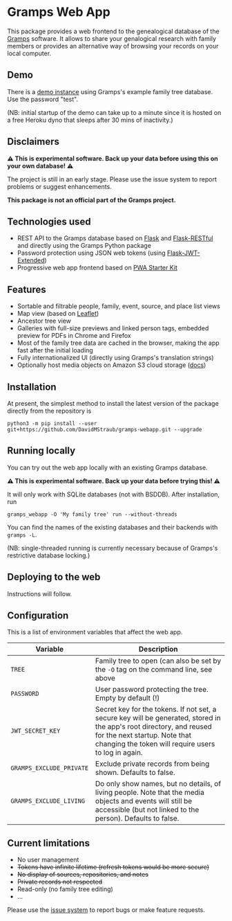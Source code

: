 # Gramps Web App

This package provides a web frontend to the genealogical database of
the [Gramps](https://gramps-project.org) software. It allows to share
your genalogical research with family members or provides an alternative
way of browsing your records on your local computer.

## Demo

There is a [demo instance](https://agile-bayou-66821.herokuapp.com) using Gramps's example family tree database. Use the password "test".

(NB: initial startup of the demo can take up to a minute since it is hosted on a free Heroku dyno that sleeps after 30 mins of inactivity.)

## Disclaimers

**:warning: This is experimental software. Back up your data before using this on your own database! :warning:**

The project is still in an early stage. Please use the issue system to report problems or suggest enhancements.

**This package is not an official part of the Gramps project.**

## Technologies used

- REST API to the Gramps database based on [Flask](https://palletsprojects.com/p/flask/) and [Flask-RESTful](https://flask-restful.readthedocs.io/) and directly using the Gramps Python package
- Password protection using JSON web tokens (using [Flask-JWT-Extended](https://flask-jwt-extended.readthedocs.io/))
- Progressive web app frontend based on [PWA Starter Kit](https://pwa-starter-kit.polymer-project.org/)

## Features

- Sortable and filtrable people, family, event, source, and place list views
- Map view (based on [Leaflet](https://leafletjs.com/))
- Ancestor tree view
- Galleries with full-size previews and linked person tags, embedded preview for PDFs in Chrome and Firefox
- Most of the family tree data are cached in the browser, making the app fast after the initial loading
- Fully internationalized UI (directly using Gramps's translation strings)
- Optionally host media objects on Amazon S3 cloud storage ([docs](https://github.com/DavidMStraub/gramps-webapp/wiki/Storing-media-objects-on-S3))

## Installation

At present, the simplest method to install the latest version of the package directly from the repository is

```
python3 -m pip install --user git+https://github.com/DavidMStraub/gramps-webapp.git --upgrade
```

## Running locally

You can try out the web app locally with an existing Gramps database.

**:warning: This is experimental software. Back up your data before trying this! :warning:**

It will only work with SQLite databases (not with BSDDB).
After installation, run

```
gramps_webapp -O 'My family tree' run --without-threads
```

You can find the names of the existing databases and their backends with `gramps -L`.

(NB: single-threaded running is currently necessary because of Gramps's restrictive database locking.)

## Deploying to the web

Instructions will follow.

## Configuration

This is a list of environment variables that affect the web app.

| Variable | Description| 
|---|---|
| `TREE` | Family tree to open (can also be set by the `-O` tag on the command line, see above |
| `PASSWORD` | User password protecting the tree. Empty by default (!) |
| `JWT_SECRET_KEY` | Secret key for the tokens. If not set, a secure key will be generated, stored in the app's root directory, and reused for the next startup. Note that changing the token will require users to log in again. |
| `GRAMPS_EXCLUDE_PRIVATE` | Exclude private records from being shown. Defaults to false. |
| `GRAMPS_EXCLUDE_LIVING` | Do only show names, but no details, of living people. Note that the media objects and events will still be accessible (but not linked to the person). Defaults to false. |

## Current limitations

- No user management
- ~~Tokens have infinite lifetime (refresh tokens would be more secure)~~
- ~~No display of sources, repositories, and notes~~
- ~~Private records not respected~~
- Read-only (no family tree editing)
- ...

Please use the [issue system](https://github.com/DavidMStraub/gramps-webapp/issues) to report bugs or make feature requests.
